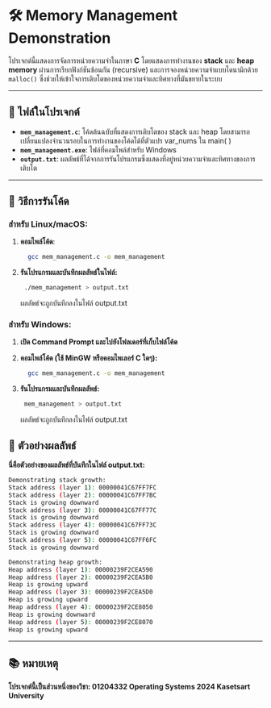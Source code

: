 # 🛠️ Memory Management Demonstration

โปรเจกต์นี้แสดงการจัดการหน่วยความจำในภาษา **C** โดยแสดงการทำงานของ **stack** และ **heap memory** ผ่านการเรียกฟังก์ชันซ้อนกัน (recursive) และการจองหน่วยความจำแบบไดนามิกด้วย `malloc()` ซึ่งช่วยให้เข้าใจการเติบโตของหน่วยความจำและทิศทางที่มันขยายในระบบ

---

## 📂 ไฟล์ในโปรเจกต์

- **`mem_management.c`**: โค้ดต้นฉบับที่แสดงการเติบโตของ stack และ heap โดยสามารถเปลี่ยนแปลงจำนวนรอบในการทำงานของโค้ดได้ที่ตัวแปร var_nums ใน main( )
- **`mem_management.exe`**: ไฟล์ที่คอมไพล์สำหรับ Windows
- **`output.txt`**: ผลลัพธ์ที่ได้จากการรันโปรแกรมซึ่งแสดงที่อยู่หน่วยความจำและทิศทางของการเติบโต

---

## 🚀 วิธีการรันโค้ด

### **สำหรับ Linux/macOS:**

1. **คอมไพล์โค้ด**:
   ```bash
     gcc mem_management.c -o mem_management
   ```
2. **รันโปรแกรมและบันทึกผลลัพธ์ในไฟล์:**
   ```bash
    ./mem_management > output.txt
   ```
    ผลลัพธ์จะถูกบันทึกลงในไฟล์ output.txt

### **สำหรับ Windows:**

1. **เปิด Command Prompt และไปยังโฟลเดอร์ที่เก็บไฟล์โค้ด**

2. **คอมไพล์โค้ด (ใช้ MinGW หรือคอมไพเลอร์ C ใดๆ):**
   ```bash
     gcc mem_management.c -o mem_management
   ```
3. **รันโปรแกรมและบันทึกผลลัพธ์:**
   ```bash
    mem_management > output.txt
   ```
    ผลลัพธ์จะถูกบันทึกลงในไฟล์ output.txt

## 📝 ตัวอย่างผลลัพธ์
**นี่คือตัวอย่างของผลลัพธ์ที่บันทึกในไฟล์ output.txt:**
  ```bash
  Demonstrating stack growth:
  Stack address (layer 1): 00000041C67FF7FC
  Stack address (layer 2): 00000041C67FF7BC
  Stack is growing downward
  Stack address (layer 3): 00000041C67FF77C
  Stack is growing downward
  Stack address (layer 4): 00000041C67FF73C
  Stack is growing downward
  Stack address (layer 5): 00000041C67FF6FC
  Stack is growing downward
  
  Demonstrating heap growth:
  Heap address (layer 1): 00000239F2CEA590
  Heap address (layer 2): 00000239F2CEA5B0
  Heap is growing upward
  Heap address (layer 3): 00000239F2CEA5D0
  Heap is growing upward
  Heap address (layer 4): 00000239F2CE8050
  Heap is growing downward
  Heap address (layer 5): 00000239F2CE8070
  Heap is growing upward
   ```
---
## 📚 หมายเหตุ
**โปรเจกต์นี้เป็นส่วนหนึ่งของวิชา: 01204332 Operating Systems 2024 Kasetsart University**

